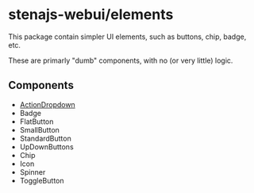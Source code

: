 # stenajs-webui/elements

This package contain simpler UI elements, such as buttons, chip, badge, etc.

These are primarly "dumb" components, with no (or very little) logic.

## Components

- [ActionDropdown](src/components/ui/action-dropdown/ActionDropdown.md)
- Badge
- FlatButton
- SmallButton
- StandardButton
- UpDownButtons
- Chip
- Icon
- Spinner
- ToggleButton
